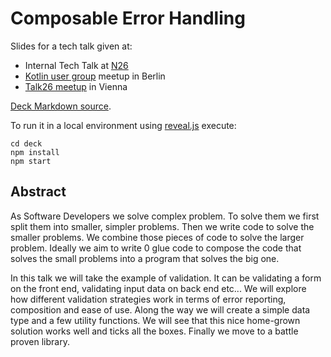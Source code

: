 # Composable Error Handling

Slides for a tech talk given at:

- Internal Tech Talk at [N26](https://www.n26.com)
- [Kotlin user group](https://www.meetup.com/kotlin-berlin/events/tvhffpyzpbcc/) meetup in Berlin
- [Talk26 meetup](https://www.meetup.com/N26-Tech-Product-Design-Events-in-Vienna/events/266381954/) in Vienna

[Deck Markdown source](/src/main/ank/README.md).

To run it in a local environment using [reveal.js](https://github.com/hakimel/reveal.js/) execute:

```
cd deck
npm install
npm start
```

## Abstract

As Software Developers we solve complex problem. To solve them we first split them into smaller, simpler problems. Then we write code to solve the smaller problems. We combine those pieces of code to solve the larger problem. Ideally we aim to write 0 glue code to compose the code that solves the small problems into a program that solves the big one.

In this talk we will take the example of validation. It can be validating a form on the front end, validating input data on back end etc... We will explore how different validation strategies work in terms of error reporting, composition and ease of use. Along the way we will create a simple data type and a few utility functions. We will see that this nice home-grown solution works well and ticks all the boxes. Finally we move to a battle proven library.
